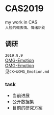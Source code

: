 # CAS2019
my work in CAS<br>
`人脸的微表情、情绪识别`
## 调研 
`2019.9.9`<br>
[OMG-Emotion](https://www.cnblogs.com/cadenza/p/9982005.html)<br>
[OMG-Emotion](http://www.yidianzixun.com/article/0IYcHzMr)<br>
见`CK+&OMG_Emotion.md`
### task
- 当前进展
- 公开数据集
- 目前的研究方案
